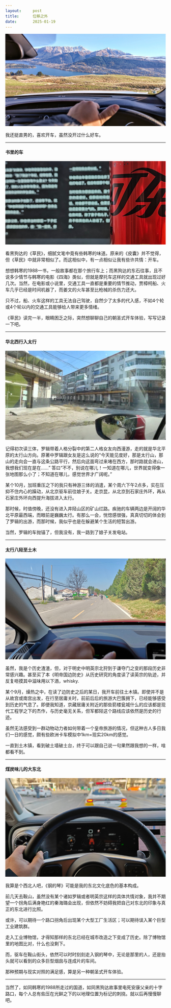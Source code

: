 ```yaml
---
layout:     post
title:      位移之外
date:       2025-01-19
---
```

![开车](/images/202501/drive-cover.jpg)


我还挺直男的，喜欢开车，虽然没开过什么好车。

---

#### 书里的车

![读书与开车-读书](/images/202501/drive-read.jpg)

看黑狗达的《草民》，细腻文笔中竟有些韩寒的味道。原来的《皮囊》并不觉得，但《草民》中就非常相似了。而这相似中，有一点相似让我有些许共情：开车。

想想韩寒的1988一书，一般故事都在那个旅行车上；而黑狗达的东石往事，且不说多少情节与韩寒的电影《四海》类似，但就是摩托车这样的交通工具就出现过好几次。当然，在电影或小说里，交通工具一直都是重要的情节推动，贾樟柯船、火车几乎已经是时间机器了，而姜文的火车甚至比枪械的杀伤力还大。

只不过，船、火车这样的工具无法自己驾驶，自然少了太多的代入感，不如4个轮或4个轮以内的交通工具能够给人带来更多情绪。

《草民》读完一半，眼睛困乏之际，突然想聊聊自己的朝圣式开车体验，写写记录一下吧。  

---
#### 华北西行入太行

![读书与开车-娘子关](/images/202501/drive-niangziguan2.jpg)

记得初次读三体，罗辑带着人格分裂中的第二人格女友向西漫游，走的就是华北平原的太行山方向。原著中罗辑跟女友是这么说的“今天能见度好，那是太行山，那山的走向会一直与这条公路平行，然后向这面弯过来堵在西方，那时路就会进山，我想我们现在是在……” 答曰“不不，别说在哪儿！一知道在哪儿，世界就变得像一张地图那么小了；不知道在哪儿，感觉世界才广阔呢。”

某个10月，加班重压之下的我只有神游三体的消遣，某个周六下午2点多，实在压抑不住内心的躁动，从北京驱车前往娘子关。走京昆，从北京到石家庄外环，再从石家庄外环向西提升海拔进入太行。

那时候，时值傍晚，还没有进入井陉山区的矿山烂路。疾驰的车辆两边是开阔的华北平原最西端，而眼前是巍巍太行。有那么一会，恍惚感很强，真真切切的体会到了罗辑的出游，而那时候，我似乎也是在躲避某个生活的短暂出游。

当然，罗辑的车抛锚了，但我没有，我一路到了娘子关发电站。

---

#### 太行八陉至土木

![读书与开车-土木](/images/202501/drive-tumu.jpg)

虽然，我是个历史渣渣，但，对于明史中明英宗北狩到于谦夺门之变的那段历史非常感兴趣。甚至买了本《明帝国边防史》从历史研究的角度读了读英宗的轨迹，并反复咂摸其中滋味用以下酒，whisky.

某个9月，燥热之中，在读了边防史之后的某日，我开车前往土木镇。即使并不是从故宫或南宫出发，在行至居庸关时，前前后后的旅游大巴簇拥下，已经能够感受到历史的气息了。即便我知道，京藏居庸关附近的那些箭楼瓮城什么的应该都是现代工程学之下的杰作，与历史毫无关系，但军都陉这个路线应该依然是历史的行迹。

虽然无法感受到一群动物动力者如何带着一个皇帝旅游的情况，但这种古人多日我们一日的感觉，颇有些欧洲卡车模拟中1km=现实20km的感觉。

一直到土木镇，看到破土墙破土台，终于可以跟自己说一句果然跟我想的一样，啥都看不到。

---

#### 煤炭味儿的大东北

![读书与开车-鞍山](/images/202501/drive-anshan.jpg)

我算是个西北人吧，《钢的琴》可能是我的东北文化底色的基本构成。

前几天去鞍山，虽然没有某个诸如罗辑或者明英宗这样的具体共情对象，我并不期望一个拐角后满身艳红的秦海璐会出现，但依然不妨碍我把自己对东北的印象与真正的东北进行比照。

或许，可以期待一个路口拐角后出现某个大型工厂生活区；可以期待误入某个巨型工业建筑群。

走入工业博物馆，才得知那样的东北已经在城市改造之下变成了历史。除了博物馆里的地图比对，什么也没剩下。

而，驱车在鞍山街头，依然可以时时刻刻走入钢的琴中，无论是那里的人，还是抬头就可以看到的众多巨型烟囱与连成片的车间。

那种预期与现实对照的满足感，算是另一种朝圣式开车体验。

---

当然了，如同韩寒的1988所走过的国道，如同黑狗达故事里电死安康父亲的十字路口，每个人总有些压在光鲜之下的以地理位置为标记的刺挠。就以后再慢慢聊吧。
